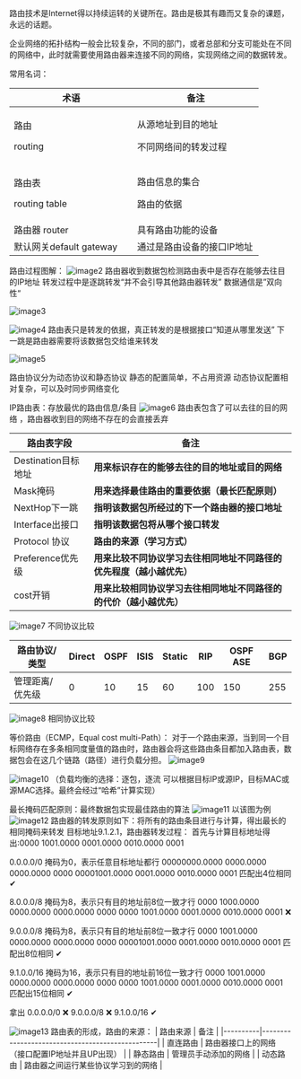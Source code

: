 路由技术是Internet得以持续运转的关键所在。路由是极其有趣而又复杂的课题，永远的话题。

企业网络的拓扑结构一般会比较复杂，不同的部门，或者总部和分支可能处在不同的网络中，此时就需要使用路由器来连接不同的网络，实现网络之间的数据转发。

常用名词：

<table>
<colgroup>
<col style="width: 49%" />
<col style="width: 50%" />
</colgroup>
<thead>
<tr class="header">
<th>术语</th>
<th>备注</th>
</tr>
</thead>
<tbody>
<tr class="odd">
<td><p>路由</p>
<p>routing</p></td>
<td><p>从源地址到目的地址</p>
<p>不同网络间的转发过程</p></td>
</tr>
<tr class="even">
<td><p>路由表</p>
<p>routing table</p></td>
<td><p>路由信息的集合</p>
<p> 路由的依据</p></td>
</tr>
<tr class="odd">
<td>路由器 router</td>
<td>具有路由功能的设备</td>
</tr>
<tr class="even">
<td>默认网关default gateway</td>
<td>通过是路由设备的接口IP地址</td>
</tr>
</tbody>
</table>

路由过程图解：
![image2](D:\note\HCIA\resources/7489231156ac4b6eb094fede0a2061f1.jpg)
路由器收到数据包检测路由表中是否存在能够去往目的IP地址
转发过程中是逐跳转发“并不会引导其他路由器转发”
数据通信是”双向性“

![image3](D:\note\HCIA\resources/deafa56cb6564b0eaf480839a02b1abe.jpg)

![image4](D:\note\HCIA\resources/d4406f7ca6a54086bd4bd994a025f874.jpg)
路由表只是转发的依据，真正转发的是根据接口“知道从哪里发送”
下一跳是路由器需要将该数据包交给谁来转发

![image5](D:\note\HCIA\resources/4b0d81c037ca4475bfbcccf13efaa771.jpg)

路由协议分为动态协议和静态协议
静态的配置简单，不占用资源
动态协议配置相对复杂，可以及时同步网络变化

IP路由表：存放最优的路由信息/条目
![image6](D:\note\HCIA\resources/88815a28b20d48138b171230e8c5b759.jpg)
路由表包含了可以去往的目的网络 ，路由器收到目的网络不存在的会直接丢弃

| 路由表字段 | 备注 |
|----|----|
| Destination目标地址 | **用来标识存在的能够去往的目的地址或目的网络** |
| Mask掩码 | **用来选择最佳路由的重要依据（最长匹配原则）** |
| NextHop下一跳 | **指明该数据包所经过的下一个路由器的接口地址** |
| Interface出接口 | **指明该数据包将从哪个接口转发** |
| Protocol 协议 | **路由的来源（学习方式）** |
| Preference优先级 | **用来比较不同协议学习去往相同地址不同路径的优先程度（越小越优先）** |
| cost开销 | **用来比较相同协议学习去往相同地址不同路径的的代价（越小越优先）** |

![image7](D:\note\HCIA\resources/9c9feb7899a64c9f8d9af1c551ac746d.jpg)
不同协议比较

| 路由协议/类型   | Direct | OSPF | ISIS | Static | RIP | OSPF ASE | BGP |
|-----------------|--------|------|------|--------|-----|----------|-----|
| 管理距离/优先级 | 0     | 10  | 15   | 60     | 100 | 150      | 255 |

![image8](D:\note\HCIA\resources/f1823601fc014cbca11a3d3229371a39.jpg)
相同协议比较

等价路由（ECMP，Equal cost multi-Path）：
对于一个路由来源，当到同一个目标网络存在多条相同度量值的路由时，路由器会将这些路由条目都加入路由表，数据包会在这几个链路（路径）进行负载分担。
![image9](D:\note\HCIA\resources/9f46064735d54c47975738f169ebfe18.jpg)

![image10](D:\note\HCIA\resources/b76871897ae54c8f97485792fe2f002f.jpg)
（负载均衡的选择：逐包，逐流 可以根据目标IP或源IP，目标MAC或源MAC选择。最终会经过“哈希”计算实现）

最长掩码匹配原则：最终数据包实现最佳路由的算法
![image11](D:\note\HCIA\resources/530ee731e34e4cc3939343de4f90fda0.jpg)
以该图为例
![image12](D:\note\HCIA\resources/c1c51e26e39c45c688bcf3e4c4637482.jpg)
路由器的转发原则如下：将所有的路由条目进行与计算，得出最长的相同掩码来转发
目标地址9.1.2.1，路由器转发过程：
首先与计算目标地址得出:0000 1001.0000 0001.0000 0010.0000 0001

0.0.0.0/0 掩码为0，表示任意目标地址都行
00000000.0000 0000.0000 0000.0000 0000
00001001.0000 0001.0000 0010.0000 0001
匹配出4位相同 ✔

8.0.0.0/8 掩码为8，表示只有目的地址前8位一致才行
0000 1000.0000 0000.0000 0000.0000 0000
0000 1001.0000 0001.0000 0010.0000 0001 ❌

9.0.0.0/8 掩码为8，表示只有目的地址前8位一致才行
0000 1001.0000 0000.0000 0000.0000 0000
00001001.0000 0001.0000 0010.0000 0001
匹配出8位相同 ✔

9.1.0.0/16 掩码为16，表示只有目的地址前16位一致才行
0000 1001.0000 0000.0000 0000.0000 0000
0000 1001.0000 0001.0000 0010.0000 0001
匹配出15位相同 ✔

拿出 0.0.0.0/0 ❌
9.0.0.0/8 ❌
9.1.0.0/16 ✔

![image13](D:\note\HCIA\resources/196e59c29c7c405eb378ca101d2ee5c5.jpg)
路由表的形成，路由的来源：
| 路由来源 | 备注                                            |
|----------|-------------------------------------------------|
| 直连路由 | 路由器接口上的网络 （接口配置IP地址并且UP出现） |
| 静态路由 | 管理员手动添加的网络                            |
| 动态路由 | 路由器之间运行某些协议学习到的网络              |
